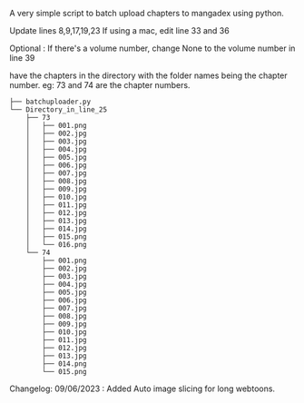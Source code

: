 A very simple script to batch upload chapters to mangadex using python.

Update lines 8,9,17,19,23
If using a mac, edit line 33 and 36

Optional : If there's a volume number, change None to the volume number in line 39

have the chapters in the directory with the folder names being the chapter number. eg: 73 and 74 are the chapter numbers.

```.
├── batchuploader.py
└── Directory_in_line_25
    ├── 73
    │   ├── 001.png
    │   ├── 002.jpg
    │   ├── 003.jpg
    │   ├── 004.jpg
    │   ├── 005.jpg
    │   ├── 006.jpg
    │   ├── 007.jpg
    │   ├── 008.jpg
    │   ├── 009.jpg
    │   ├── 010.jpg
    │   ├── 011.jpg
    │   ├── 012.jpg
    │   ├── 013.jpg
    │   ├── 014.jpg
    │   ├── 015.png
    │   └── 016.png
    └── 74
        ├── 001.png
        ├── 002.jpg
        ├── 003.jpg
        ├── 004.jpg
        ├── 005.jpg
        ├── 006.jpg
        ├── 007.jpg
        ├── 008.jpg
        ├── 009.jpg
        ├── 010.jpg
        ├── 011.jpg
        ├── 012.jpg
        ├── 013.jpg
        ├── 014.png
        └── 015.png
 ```
Changelog:
09/06/2023 : Added Auto image slicing for long webtoons.
